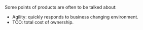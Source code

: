 Some points of products are often to be talked about:  
* Agility: quickly responds to business changing environment.   
* TCO: total cost of ownership.     
